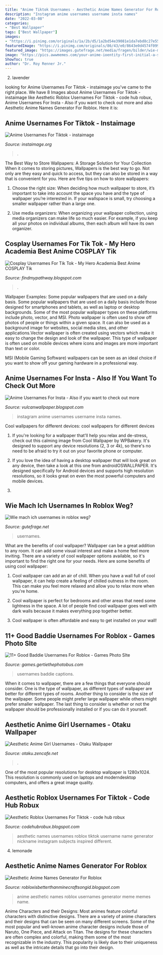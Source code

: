 ```yaml
---
title: "Anime Tiktok Usernames - Aesthetic Anime Names Generator For Roblox"
description: "Instagram anime usernames username insta names"
date: "2022-03-08"
categories:
- "Best Wallpaper"
tags: ["Best Wallpaper"]
images:
- "https://i.pinimg.com/originals/1a/2b/d5/1a2bd54e39081e1da7ebd8c27e55eed0.jpg"
featuredImage: "https://i.pinimg.com/originals/86/43/e0/8643e0d4574f099402622f094f40e48d.jpg"
featured_image: "https://images.gutefrage.net/media/fragen/bilder/wie-mach-ich-usernames-in-roblox-weg/0_original.jpg?v=1608652032000"
image: "https://pics.awwmemes.com/your-anime-ioentity-first-initial-a-super-b-50547186.png"
ShowToc: true
author: "Dr. Roy Renner Jr."
---
```



2. lavender 

	

		
looking for Anime Usernames For Tiktok - instaimage you've came to the right place. We have 8 Images about Anime Usernames For Tiktok - instaimage like Aesthetic Roblox Usernames For Tiktok - code hub robux, Anime Usernames For Insta - Also if you want to check out more and also Aesthetic Anime Names Generator For Roblox. Here it is:
		
    
## Anime Usernames For Tiktok - Instaimage

<img loading=lazy src="https://i.pinimg.com/originals/86/43/e0/8643e0d4574f099402622f094f40e48d.jpg" onerror="this.onerror=null;this.src='https://tse1.mm.bing.net/th?id=OIP.29qYKFKhv0shQEBAgce2GgHaHd&amp;pid=15.1';" alt="Anime Usernames For Tiktok - instaimage">

_Source: instaimage.org_

>. 

	

The Best Way to Store Wallpapers: A Storage Solution for Your Collection
When it comes to storing pictures, Wallpapers is the best way to go. Not only are they easy and quick to access, but they can also be stored in a way that is convenient for you. Here are five tips on how to store wallpapers:
1) Choose the right size: When deciding how much wallpaper to store, it’s important to take into account the space you have and the type of wallpaper you’re interested in. If your wallspace is small, try choosing a smaller wallpaper rather than a large one.

2) Use media organizers: When organizing your wallpaper collection, using media organizers can make life so much easier. For example, if you keep all your photos on individual albums, then each album will have its own organizer.

    
## Cosplay Usernames For Tik Tok - My Hero Academia Best Anime COSPLAY Tik

<img loading=lazy src="https://i.pinimg.com/originals/60/68/39/606839d79e39ff546bb56af59ebde11b.jpg" onerror="this.onerror=null;this.src='https://tse3.mm.bing.net/th?id=OIP.wJI56tvOHN2lLmjAh0XyUQHaEK&amp;pid=15.1';" alt="Cosplay Usernames For Tik Tok - My Hero Academia Best Anime COSPLAY Tik">

_Source: findmypathway.blogspot.com_

>. 

	

Wallpaper Examples: Some popular wallpapers that are used on a daily basis.
Some popular wallpapers that are used on a daily basis include those designed for smartphones and tablets, as well as laptop or desktop backgrounds. Some of the most popular wallpaper types on these platforms include photo, vector, and MSI. 
Photo wallpaper is often used to show off photos of people or things within a given space. It can also be used as a background image for websites, social media sites, and other applications.Vector wallpaper is often created using vectors which make it easy to change the design and look of the wallpaper. This type of wallpaper is often used on mobile devices where icons and images are more important than text or color. 

MSI (Mobile Gaming Software) wallpapers can be seen as an ideal choice if you want to show off your gaming hardware in a professional way.

    
## Anime Usernames For Insta - Also If You Want To Check Out More

<img loading=lazy src="https://swapd.co/uploads/db6033/original/3X/b/7/b7e7381c42eba9ec1a2dd1f9fabc6b1c828949b7.jpeg" onerror="this.onerror=null;this.src='https://tse2.mm.bing.net/th?id=OIP.hQbwOFdXQLStGYzaVWbPUgHaKb&amp;pid=15.1';" alt="Anime Usernames For Insta - Also if you want to check out more">

_Source: vulcanwallpaper.blogspot.com_

>instagram anime usernames username insta names. 

	

Cool wallpapers for different devices:
cool wallpapers for different devices 

1. If you're looking for a wallpaper that'll help you relax and de-stress, check out this calming image from Cool Wallpaper by WPBakery. It's designed to support any device resolutions (2, 3 or 4k), so there's no need to be afraid to try it out on your favorite phone or computer.

2. If you love the idea of having a desktop wallpaper that will look great on any device, then take a look at this one from androidOSWALLPAPER. It's designed specifically for Android devices and supports high resolution resolutions, so it looks great on even the most powerful computers and mobile devices.

3.

    
## Wie Mach Ich Usernames In Roblox Weg?

<img loading=lazy src="https://images.gutefrage.net/media/fragen/bilder/wie-mach-ich-usernames-in-roblox-weg/0_original.jpg?v=1608652032000" onerror="this.onerror=null;this.src='https://tse4.mm.bing.net/th?id=OIP.k_VxK9vfMj04WailkbAxrAHaJ4&amp;pid=15.1';" alt="Wie mach ich usernames in roblox weg?">

_Source: gutefrage.net_

>usernames. 

	

What are the benefits of cool wallpaper?
Wallpaper can be a great addition to any room. It can add some visual interest and make a home feel more inviting. There are a variety of cool wallpaper options available, so it's important to find the right one for your needs. Here are some benefits of using cool wallpaper: 
1. Cool wallpaper can add an air of chill. When you have a wall full of cool wallpaper, it can help create a feeling of chilled outness in the room. This can make you feel more relaxed and allow you to relax more when you're home. 

2. Cool wallpaper is perfect for bedrooms and other areas that need some lightness in the space. A lot of people find cool wallpaper goes well with dark walls because it makes everything pop together better. 

3. Cool wallpaper is often affordable and easy to get installed on your wall!

    
## 11+ Good Baddie Usernames For Roblox - Games Photo SIte

<img loading=lazy src="https://i.pinimg.com/originals/1a/2b/d5/1a2bd54e39081e1da7ebd8c27e55eed0.jpg" onerror="this.onerror=null;this.src='https://tse1.mm.bing.net/th?id=OIP.oiy65r5VOV3ZkZ3MtrQ2DwHaKC&amp;pid=15.1';" alt="11+ Good Baddie Usernames For Roblox - Games Photo SIte">

_Source: games.gertiethephotobus.com_

>usernames baddie captions. 

	

When it comes to wallpaper, there are a few things that everyone should consider. One is the type of wallpaper, as different types of wallpaper are better for different types of rooms. Another thing to consider is the size of the wallpaper. Some people might prefer large wallpaper while others might prefer smaller wallpaper. The last thing to consider is whether or not the wallpaper should be professionally installed or if you can do it yourself.

    
## Aesthetic Anime Girl Usernames - Otaku Wallpaper

<img loading=lazy src="https://pics.awwmemes.com/1-iistarstrxck-11-sxndxee-21-shootingstxr-2-xbittersweet-12-xdreaminq-50547196.png" onerror="this.onerror=null;this.src='https://tse3.mm.bing.net/th?id=OIP.2DiZ3KsMk7jktJ80w90u2QHaGa&amp;pid=15.1';" alt="Aesthetic Anime Girl Usernames - Otaku Wallpaper">

_Source: otaku.zencafe.net_

>. 

	

One of the most popular resolutions for desktop wallpaper is 1280x1024. This resolution is commonly used on laptops and moderndesktop computers, and offers a great image quality.

    
## Aesthetic Roblox Usernames For Tiktok - Code Hub Robux

<img loading=lazy src="https://i.pinimg.com/474x/fc/8e/88/fc8e88f6ca8999ff46981fe961fac7c9.jpg" onerror="this.onerror=null;this.src='https://tse2.mm.bing.net/th?id=OIP.Fj9803WibQQ8cWMIoGCuQwAAAA&amp;pid=15.1';" alt="Aesthetic Roblox Usernames For Tiktok - code hub robux">

_Source: codehubrobux.blogspot.com_

>aesthetic names usernames roblox tiktok username name generator nickname instagram subjects inspired different. 

	

4. lemonade 

    
## Aesthetic Anime Names Generator For Roblox

<img loading=lazy src="https://pics.awwmemes.com/your-anime-ioentity-first-initial-a-super-b-50547186.png" onerror="this.onerror=null;this.src='https://tse1.mm.bing.net/th?id=OIP.dkkO17iq0ktT70_AM7P29wHaIh&amp;pid=15.1';" alt="Aesthetic Anime Names Generator For Roblox">

_Source: robloxisbetterthanminecraftsongid.blogspot.com_

>anime aesthetic names roblox usernames generator meme memes name. 

	

Anime Characters and their Designs: Most animes feature colorful characters with distinctive designs.
There are a variety of anime characters and their designs that can be seen on many different screens. Some of the most popular and well-known anime character designs include those of Naruto, One Piece, and Attack on Titan. The designs for these characters are often complex and colorful, making them some of the most recognizable in the industry. This popularity is likely due to their uniqueness as well as the intricate details that go into their design.

